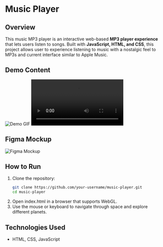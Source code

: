 # Music Player

## Overview  
This music MP3 player is an interactive web-based **MP3 player experience** that lets users listen to songs. Built with **JavaScript, HTML, and CSS**, this project allows user to experience listening to music with a nostalgic feel to MP3s and current interface similar to Apple Music.  

## Demo Content
![Demo GIF](https://github.com/haileyrthomas01/pythonportfolio/blob/main/web-projects/music-player/music-player-gif.gif)
![Demo Video](https://github.com/haileyrthomas01/pythonportfolio/blob/main/web-projects/music-player/music-player-demo.mp4)

## Figma Mockup
![Figma Mockup](https://github.com/haileyrthomas01/pythonportfolio/blob/main/web-projects/music-player/figma-mockup.png)

## How to Run  
1. Clone the repository:  
   ```sh
   git clone https://github.com/your-username/music-player.git
   cd music-player
2. Open index.html in a browser that supports WebGL.
3. Use the mouse or keyboard to navigate through space and explore different planets.

## Technologies Used
- HTML, CSS, JavaScript

